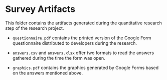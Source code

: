 # Survey Artifacts

This folder contains the artifacts generated during the quantitative research
step of the research project.

- `questionnaire.pdf` contains the printed version of the Google Form
  questionnaire distributed to developers during the research.

- `answers.csv` and `answers.xlsx` offer two formats to read the answers
  gathered during the time the form was open.

- `graphics.pdf` contains the graphics generated by Google Forms based on the
  answers mentioned above.
